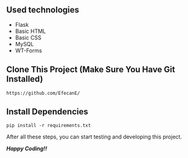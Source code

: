 ## Used technologies
* Flask
* Basic HTML
* Basic CSS
* MySQL
* WT-Forms


## Clone This Project (Make Sure You Have Git Installed)

```
https://github.com/EfecanE/
```

## Install Dependencies

```
pip install -r requirements.txt 
```

After all these steps, you can start testing and developing this project.

***Happy Coding!!***
